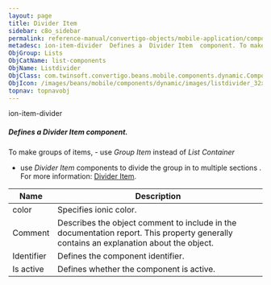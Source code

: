 ```yaml
---
layout: page
title: Divider Item
sidebar: c8o_sidebar
permalink: reference-manual/convertigo-objects/mobile-application/components/list-components/divider-item/
metadesc: ion-item-divider  Defines a  Divider Item  component. To make groups of items, use  Group Item  instead of  List Container   use  Divider Item  compon
ObjGroup: Lists
ObjCatName: list-components
ObjName: Listdivider
ObjClass: com.twinsoft.convertigo.beans.mobile.components.dynamic.ComponentManager$1
ObjIcon: /images/beans/mobile/components/dynamic/images/listdivider_32x32.png
topnav: topnavobj
---
```

ion-item-divider
##### Defines a <i>Divider Item</i> component.
To make groups of items, - use <i>Group Item</i> instead of <i>List Container</i>
 - use <i>Divider Item</i> components to divide the group in to multiple sections
.
 For more information: <a href='https://ionicframework.com/docs/v3/components/#list-dividers' target='_blank'>Divider Item</a>.

Name | Description 
--- | ---
color | Specifies ionic color.
Comment | Describes the object comment to include in the documentation report.  This property generally contains an explanation about the object. 
Identifier | Defines the component identifier.  
Is active | Defines whether the component is active. 

